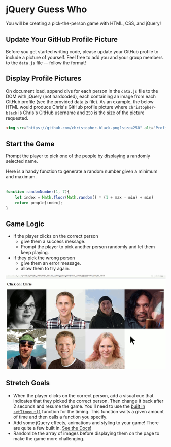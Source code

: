 # jQuery Guess Who

You will be creating a pick-the-person game with HTML, CSS, and jQuery!

## Update Your GitHub Profile Picture

Before you get started writing code, please update your GitHub profile to include a picture of yourself. Feel free to add you and your group members to the `data.js` file -- follow the format!

## Display Profile Pictures

On document load, append divs for each person in the `data.js` file to the DOM with jQuery (not hardcoded), each containing an image from each GitHub profile (see the provided data.js file). As an example, the below HTML would produce Chris's GitHub profile picture where `christopher-black` is Chris's GitHub username and `250` is the size of the picture requested.

```HTML
<img src="https://github.com/christopher-black.png?size=250" alt="Profile image of Chris">
```

## Start the Game

Prompt the player to pick one of the people by displaying a randomly selected name.

Here is a handy function to generate a random number given a minimum and maximum.

```JavaScript

function randomNumber(1, 7){
    let index = Math.floor(Math.random() * (1 + max - min) + min)
    return people[index];
}
```

## Game Logic

- If the player clicks on the correct person
  - give them a success message.
  - Prompt the player to pick another person randomly and let them keep playing.
- If they pick the wrong person
  - give them an error message.
  - allow them to try again.

![example.gif](example.gif)

## Stretch Goals

- When the player clicks on the correct person, add a visual cue that indicates that they picked the correct person. Then change it back after 2 seconds and resume the game. You'll need to use the [built in `setTimeout()`](https://developer.mozilla.org/en-US/docs/Web/API/WindowTimers/setTimeout) function for the timing. This function waits a given amount of time and then calls a function you specify.
- Add some jQuery effects, animations and styling to your game! There are quite a few built in. [See the Docs!](https://api.jquery.com/category/effects/)
- Randomize the array of images before displaying them on the page to make the game more challenging.
